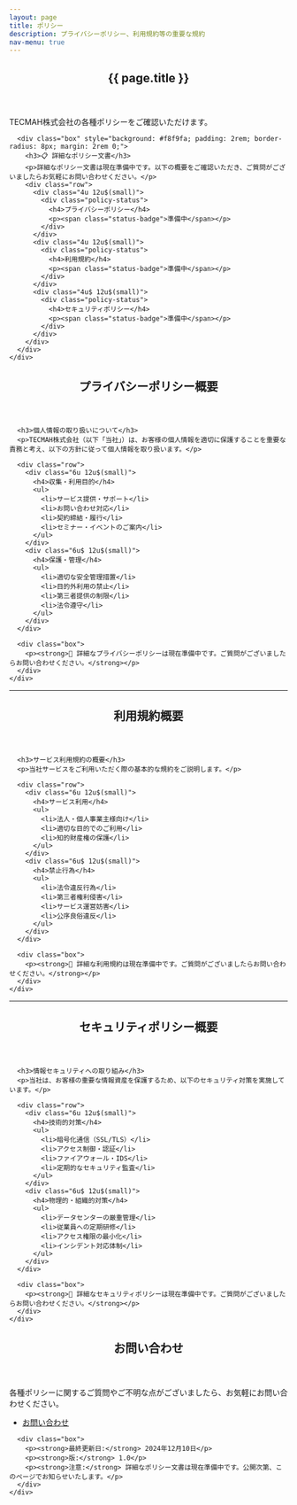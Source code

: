 ```yaml
---
layout: page
title: ポリシー
description: プライバシーポリシー、利用規約等の重要な規約
nav-menu: true
---
```


<div id="main" class="alt">
  <section id="one">
    <div class="inner">
      <header class="major">
        <h1>{{ page.title }}</h1>
      </header>
      <p>TECMAH株式会社の各種ポリシーをご確認いただけます。</p>
      
      <div class="box" style="background: #f8f9fa; padding: 2rem; border-radius: 8px; margin: 2rem 0;">
        <h3>📋 詳細なポリシー文書</h3>
        <p>詳細なポリシー文書は現在準備中です。以下の概要をご確認いただき、ご質問がございましたらお気軽にお問い合わせください。</p>
        <div class="row">
          <div class="4u 12u$(small)">
            <div class="policy-status">
              <h4>プライバシーポリシー</h4>
              <p><span class="status-badge">準備中</span></p>
            </div>
          </div>
          <div class="4u 12u$(small)">
            <div class="policy-status">
              <h4>利用規約</h4>
              <p><span class="status-badge">準備中</span></p>
            </div>
          </div>
          <div class="4u$ 12u$(small)">
            <div class="policy-status">
              <h4>セキュリティポリシー</h4>
              <p><span class="status-badge">準備中</span></p>
            </div>
          </div>
        </div>
      </div>
    </div>
  </section>

  <!-- Privacy Policy Summary -->
  <section id="privacy-policy">
    <div class="inner">
      <header>
        <h2>プライバシーポリシー概要</h2>
      </header>
      
      <h3>個人情報の取り扱いについて</h3>
      <p>TECMAH株式会社（以下「当社」）は、お客様の個人情報を適切に保護することを重要な責務と考え、以下の方針に従って個人情報を取り扱います。</p>

      <div class="row">
        <div class="6u 12u$(small)">
          <h4>収集・利用目的</h4>
          <ul>
            <li>サービス提供・サポート</li>
            <li>お問い合わせ対応</li>
            <li>契約締結・履行</li>
            <li>セミナー・イベントのご案内</li>
          </ul>
        </div>
        <div class="6u$ 12u$(small)">
          <h4>保護・管理</h4>
          <ul>
            <li>適切な安全管理措置</li>
            <li>目的外利用の禁止</li>
            <li>第三者提供の制限</li>
            <li>法令遵守</li>
          </ul>
        </div>
      </div>

      <div class="box">
        <p><strong>📄 詳細なプライバシーポリシーは現在準備中です。ご質問がございましたらお問い合わせください。</strong></p>
      </div>
    </div>
  </section>

  <hr class="major" />

  <!-- Terms of Service -->
  <section id="terms">
    <div class="inner">
      <header>
        <h2>利用規約概要</h2>
      </header>
      
      <h3>サービス利用規約の概要</h3>
      <p>当社サービスをご利用いただく際の基本的な規約をご説明します。</p>

      <div class="row">
        <div class="6u 12u$(small)">
          <h4>サービス利用</h4>
          <ul>
            <li>法人・個人事業主様向け</li>
            <li>適切な目的でのご利用</li>
            <li>知的財産権の保護</li>
          </ul>
        </div>
        <div class="6u$ 12u$(small)">
          <h4>禁止行為</h4>
          <ul>
            <li>法令違反行為</li>
            <li>第三者権利侵害</li>
            <li>サービス運営妨害</li>
            <li>公序良俗違反</li>
          </ul>
        </div>
      </div>

      <div class="box">
        <p><strong>📄 詳細な利用規約は現在準備中です。ご質問がございましたらお問い合わせください。</strong></p>
      </div>
    </div>
  </section>

  <hr class="major" />

  <!-- Security Policy -->
  <section id="security">
    <div class="inner">
      <header>
        <h2>セキュリティポリシー概要</h2>
      </header>
      
      <h3>情報セキュリティへの取り組み</h3>
      <p>当社は、お客様の重要な情報資産を保護するため、以下のセキュリティ対策を実施しています。</p>

      <div class="row">
        <div class="6u 12u$(small)">
          <h4>技術的対策</h4>
          <ul>
            <li>暗号化通信（SSL/TLS）</li>
            <li>アクセス制御・認証</li>
            <li>ファイアウォール・IDS</li>
            <li>定期的なセキュリティ監査</li>
          </ul>
        </div>
        <div class="6u$ 12u$(small)">
          <h4>物理的・組織的対策</h4>
          <ul>
            <li>データセンターの厳重管理</li>
            <li>従業員への定期研修</li>
            <li>アクセス権限の最小化</li>
            <li>インシデント対応体制</li>
          </ul>
        </div>
      </div>

      <div class="box">
        <p><strong>📄 詳細なセキュリティポリシーは現在準備中です。ご質問がございましたらお問い合わせください。</strong></p>
      </div>
    </div>
  </section>

  <!-- Contact -->
  <section id="policy-contact">
    <div class="inner">
      <header>
        <h2>お問い合わせ</h2>
      </header>
      <p>各種ポリシーに関するご質問やご不明な点がございましたら、お気軽にお問い合わせください。</p>
      <ul class="actions">
        <li><a href="{{ '/contact/' | relative_url }}" class="button primary">お問い合わせ</a></li>
      </ul>
      
      <div class="box">
        <p><strong>最終更新日:</strong> 2024年12月10日</p>
        <p><strong>版:</strong> 1.0</p>
        <p><strong>注意:</strong> 詳細なポリシー文書は現在準備中です。公開次第、このページでお知らせいたします。</p>
      </div>
    </div>
  </section>
</div>